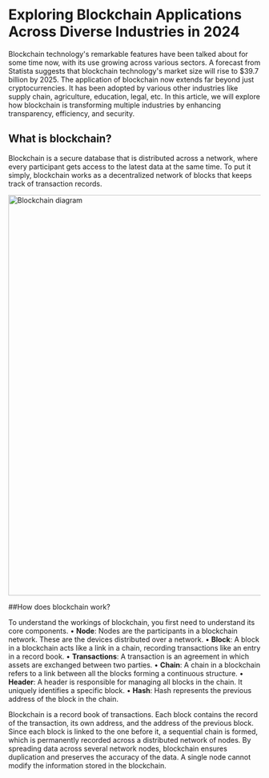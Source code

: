 # Exploring Blockchain Applications Across Diverse Industries in 2024
 
Blockchain technology's remarkable features have been talked about for some time now, with its use growing across various sectors. A forecast from Statista suggests that blockchain technology's market size will rise to $39.7 billion by 2025. The application of blockchain now extends far beyond just cryptocurrencies. It has been adopted by various other industries like supply chain, agriculture, education, legal, etc. In this article, we will explore how blockchain is transforming multiple industries by enhancing transparency, efficiency, and security.
 
## What is blockchain?


Blockchain is a secure database that is distributed across a network, where every participant gets access to the latest data at the same time. To put it simply, blockchain works as a decentralized network of blocks that keeps track of transaction records.

<img width="800" alt="Blockchain diagram" src="https://github.com/user-attachments/assets/22f95de4-0e24-40c4-b279-6bfbab178cfe">

##How does blockchain work?

To understand the workings of blockchain, you first need to understand its core components.
•	**Node**: Nodes are the participants in a blockchain network. These are the devices distributed over a network. 
•	**Block**: A block in a blockchain acts like a link in a chain, recording transactions like an entry in a record book.
•	**Transactions**: A transaction is an agreement in which assets are exchanged between two parties.
•	**Chain**: A chain in a blockchain refers to a link between all the blocks forming a continuous structure.
•	**Header**: A header is responsible for managing all blocks in the chain. It uniquely identifies a specific block.
•	**Hash**: Hash represents the previous address of the block in the chain.

Blockchain is a record book of transactions. Each block contains the record of the transaction, its own address, and the address of the previous block. Since each block is linked to the one before it, a sequential chain is formed, which is permanently recorded across a distributed network of nodes. By spreading data across several network nodes, blockchain ensures duplication and preserves the accuracy of the data. A single node cannot modify the information stored in the blockchain.
